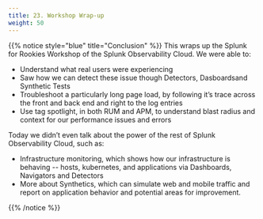 ```yaml
---
title: 23. Workshop Wrap-up
weight: 50
---
```


{{% notice style="blue" title="Conclusion"  %}}
This wraps up the Splunk for Rookies Workshop of the Splunk Observability Cloud. We were able to:

* Understand what real users were experiencing
* Saw how we can detect these issue though Detectors, Dasboardsand Synthetic Tests
* Troubleshoot a particularly long page load, by following it’s trace across the front and back end and right to the log entries
* Use tag spotlight, in both RUM and APM, to understand blast radius and context for our performance issues and errors

Today we didn’t even talk about the power of the rest of Splunk Observability Cloud, such as:

* Infrastructure monitoring, which shows how our infrastructure is behaving -- hosts, kubernetes, and applications via Dashboards, Navigators and Detectors
* More about Synthetics, which can simulate web and mobile traffic and report on application behavior and potential areas for improvement.

<!-- More information  can be found here:

[API Test](https://docs.splunk.com/Observability/synthetics/api-test/api-test.html) and 
[Uptime Test](https://docs.splunk.com/Observability/synthetics/uptime-test/uptime-test.html). -->

{{% /notice %}}
